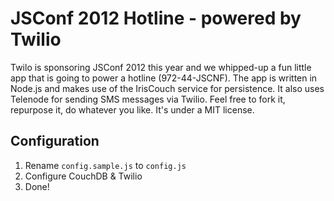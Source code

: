 JSConf 2012 Hotline - powered by Twilio
=======================================

Twilo is sponsoring JSConf 2012 this year and we whipped-up a fun little app that is going to power a 
hotline (972-44-JSCNF).  The app is written in Node.js and makes use of the IrisCouch service for
persistence.  It also uses Telenode for sending SMS messages via Twilio.  Feel free to fork it, repurpose it,
do whatever you like.  It's under a MIT license.

Configuration
-------------
1. Rename `config.sample.js` to `config.js`
2. Configure CouchDB & Twilio
3. Done!